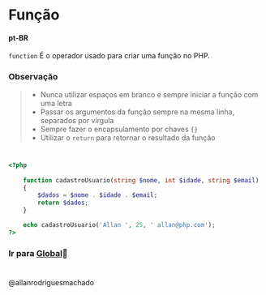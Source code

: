 # Função                

#### pt-BR
`function` É o operador usado para criar uma função no PHP.


### Observação
>*  Nunca utilizar espaços em branco e sempre iniciar a função com uma letra
>*  Passar os argumentos da função sempre na mesma linha, separados por vírgula
>*  Sempre fazer o encapsulamento por chaves `{}`
>*  Utilizar o `return` para retornar o resultado da função
> 
#

```php
<?php
    
    function cadastroUsuario(string $nome, int $idade, string $email)
    {
        $dados = $nome . $idade . $email;
        return $dados;
    }

    echo cadastroUsuario('Allan ', 25, ' allan@php.com');
?>
```


### Ir para [Global](2Globais.md)🚀

#
@allanrodriguesmachado
